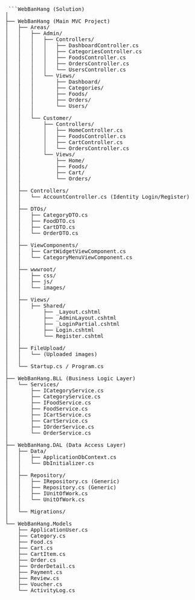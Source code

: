 <pre> ```WebBanHang (Solution)
│
├── WebBanHang (Main MVC Project)
│   ├── Areas/
│   │   ├── Admin/
│   │   │   ├── Controllers/
│   │   │   │   ├── DashboardController.cs
│   │   │   │   ├── CategoriesController.cs
│   │   │   │   ├── FoodsController.cs
│   │   │   │   ├── OrdersController.cs
│   │   │   │   └── UsersController.cs
│   │   │   └── Views/
│   │   │       ├── Dashboard/
│   │   │       ├── Categories/
│   │   │       ├── Foods/
│   │   │       ├── Orders/
│   │   │       └── Users/
│   │   │
│   │   └── Customer/
│   │       ├── Controllers/
│   │       │   ├── HomeController.cs
│   │       │   ├── FoodsController.cs
│   │       │   ├── CartController.cs
│   │       │   └── OrdersController.cs
│   │       └── Views/
│   │           ├── Home/
│   │           ├── Foods/
│   │           ├── Cart/
│   │           └── Orders/
│   │
│   ├── Controllers/
│   │   └── AccountController.cs (Identity Login/Register)
│   │
│   ├── DTOs/
│   │   ├── CategoryDTO.cs
│   │   ├── FoodDTO.cs
│   │   ├── CartDTO.cs
│   │   └── OrderDTO.cs
│   │
│   ├── ViewComponents/
│   │   ├── CartWidgetViewComponent.cs
│   │   └── CategoryMenuViewComponent.cs
│   │
│   ├── wwwroot/
│   │   ├── css/
│   │   ├── js/
│   │   └── images/
│   │
│   ├── Views/
│   │   ├── Shared/
│   │       ├── _Layout.cshtml
│   │       ├── _AdminLayout.cshtml
│   │       ├── _LoginPartial.cshtml
│   │       ├── Login.cshtml
│   │       └── Register.cshtml
│   │
│   ├── FileUpload/
│   │   └── (Uploaded images)
│   │
│   └── Startup.cs / Program.cs
│
├── WebBanHang.BLL (Business Logic Layer)
│   └── Services/
│       ├── ICategoryService.cs
│       ├── CategoryService.cs
│       ├── IFoodService.cs
│       ├── FoodService.cs
│       ├── ICartService.cs
│       ├── CartService.cs
│       ├── IOrderService.cs
│       └── OrderService.cs
│
├── WebBanHang.DAL (Data Access Layer)
│   ├── Data/
│   │   ├── ApplicationDbContext.cs
│   │   └── DbInitializer.cs
│   │
│   ├── Repository/
│   │   ├── IRepository.cs (Generic)
│   │   ├── Repository.cs (Generic)
│   │   ├── IUnitOfWork.cs
│   │   └── UnitOfWork.cs
│   │
│   └── Migrations/
│
└── WebBanHang.Models
    ├── ApplicationUser.cs
    ├── Category.cs
    ├── Food.cs
    ├── Cart.cs
    ├── CartItem.cs
    ├── Order.cs
    ├── OrderDetail.cs
    ├── Payment.cs
    ├── Review.cs
    ├── Voucher.cs
    └── ActivityLog.cs

